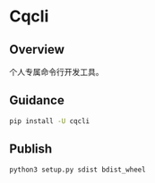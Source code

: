 # Cqcli

## Overview

个人专属命令行开发工具。

## Guidance

```bash
pip install -U cqcli
```

## Publish

```bash
python3 setup.py sdist bdist_wheel
```

##
